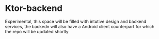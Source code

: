 # Ktor-backend

Experimental, this space will be filled with intutive design and backend services, the backedn will also have a Android client counterpart for which the repo will be updated shortly 
